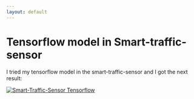 ```yaml
---
layout: default
---
```

# Tensorflow model in Smart-traffic-sensor


I tried my tensorflow model in the smart-traffic-sensor and I got the next result:

[![Smart-Traffic-Sensor Tensorflow](https://roboticsurjc-students.github.io/2018-tfm-Jessica-Fernandez/images/tensorflow_model.png)](https://www.youtube.com/watch?v=-QbA6TPE2ds&feature=youtu.be)
